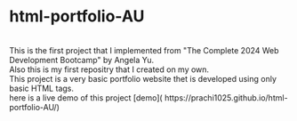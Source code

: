 # html-portfolio-AU
<br>
This is the first project that I implemented from "The Complete 2024 Web Development Bootcamp" by Angela Yu.
<br>
Also this is my first repositry that I created on my own.
<br>
This project is a very basic portfolio website thet is developed using only basic HTML tags.
<br>
here is a live demo of this project [demo]( https://prachi1025.github.io/html-portfolio-AU/)

